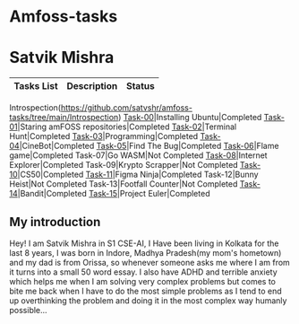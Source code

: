 # Amfoss-tasks
# Satvik Mishra

**Tasks List**|**Description**|**Status**
--------------|---------------|---------------
Introspection(https://github.com/satvshr/amfoss-tasks/tree/main/Introspection)
[Task-00](https://github.com/satvshr/amfoss-Tasks/tree/master/Task-00)|Installing Ubuntu|Completed
[Task-01](https://github.com/satvshr/amfoss-Tasks/tree/master/Task-00)|Staring amFOSS repositories|Completed
[Task-02](https://github.com/satvshr/amfoss-Tasks/tree/master/Task-02)|Terminal Hunt|Completed
[Task-03](https://github.com/satvshr/amfoss-Tasks/tree/master/Task-03)|Programming|Completed
[Task-04](https://github.com/satvshr/amfoss-Tasks/tree/master/Task-04)|CineBot|Completed
[Task-05](https://github.com/satvshr/amfoss-Tasks/tree/master/Task-05)|Find The Bug|Completed
[Task-06](https://github.com/satvshr/amfoss-Tasks/tree/master/Task-06)|Flame game|Completed
Task-07|Go WASM|Not Completed
[Task-08](https://github.com/satvshr/amfoss-Tasks/tree/master/Task-08)|Internet Explorer|Completed
Task-09|Krypto Scrapper|Not Completed
[Task-10](https://github.com/satvshr/amfoss-Tasks/tree/master/Task-10)|CS50|Completed
[Task-11](https://github.com/satvshr/amfoss-Tasks/tree/master/Task-11)|Figma Ninja|Completed
Task-12|Bunny Heist|Not Completed 
Task-13|Footfall Counter|Not Completed
[Task-14](https://github.com/satvshr/amfoss-Tasks/tree/master/Task-14)|Bandit|Completed
[Task-15](https://github.com/satvshr/amfoss-Tasks/tree/master/Task-15)|Project Euler|Completed

## My introduction
Hey! I am Satvik Mishra in S1 CSE-AI, I Have been living in Kolkata for the last 8 years, I was born in Indore, Madhya Pradesh(my mom's hometown) and my dad is from Orissa, so whenever someone asks me where I am from it turns into a small 50 word essay. I also have ADHD and terrible anxiety which helps me when I am solving very complex problems but comes to bite me back when I have to do the most simple problems as I tend to end up overthinking the problem and doing it in the most complex way humanly possible...

